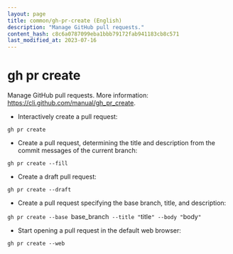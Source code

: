 ```yaml
---
layout: page
title: common/gh-pr-create (English)
description: "Manage GitHub pull requests."
content_hash: c8c6a0787099eba1bbb79172fab941183cb8c571
last_modified_at: 2023-07-16
---
```

# gh pr create

Manage GitHub pull requests.
More information: <https://cli.github.com/manual/gh_pr_create>.

- Interactively create a pull request:

`gh pr create`

- Create a pull request, determining the title and description from the commit messages of the current branch:

`gh pr create --fill`

- Create a draft pull request:

`gh pr create --draft`

- Create a pull request specifying the base branch, title, and description:

`gh pr create --base `<span class="tldr-var badge badge-pill bg-dark-lm bg-white-dm text-white-lm text-dark-dm font-weight-bold">base_branch</span>` --title "`<span class="tldr-var badge badge-pill bg-dark-lm bg-white-dm text-white-lm text-dark-dm font-weight-bold">title</span>`" --body "`<span class="tldr-var badge badge-pill bg-dark-lm bg-white-dm text-white-lm text-dark-dm font-weight-bold">body</span>`"`

- Start opening a pull request in the default web browser:

`gh pr create --web`
